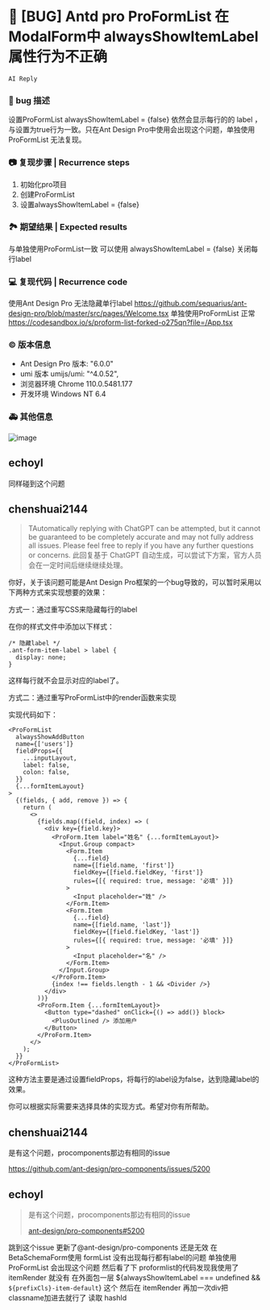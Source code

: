 # 🐛 [BUG] Antd pro ProFormList 在 ModalForm中 alwaysShowItemLabel 属性行为不正确

`AI Reply`

### 🐛 bug 描述

设置ProFormList alwaysShowItemLabel = {false} 依然会显示每行的的 label ，与设置为true行为一致。只在Ant Design Pro中使用会出现这个问题，单独使用ProFormList 无法复现。

### 📷 复现步骤 | Recurrence steps

1. 初始化pro项目
2. 创建ProFormList
3. 设置alwaysShowItemLabel = {false}

### 🏞 期望结果 | Expected results

与单独使用ProFormList一致 可以使用 alwaysShowItemLabel = {false} 关闭每行label

### 💻 复现代码 | Recurrence code

使用Ant Design Pro 无法隐藏单行label
https://github.com/sequarius/ant-design-pro/blob/master/src/pages/Welcome.tsx
单独使用ProFormList 正常
https://codesandbox.io/s/proform-list-forked-o275qn?file=/App.tsx

### © 版本信息

- Ant Design Pro 版本: "6.0.0"
- umi 版本 umijs/umi: "^4.0.52",
- 浏览器环境 Chrome 110.0.5481.177
- 开发环境 Windows NT 6.4

### 🚑 其他信息

![image](https://user-images.githubusercontent.com/7238573/221403621-84062ae1-f924-46b2-9149-778bebcdf92e.png)

## echoyl

同样碰到这个问题

## chenshuai2144

> TAutomatically replying with ChatGPT can be attempted, but it cannot be guaranteed to be completely accurate and may not fully address all issues. Please feel free to reply if you have any further questions or concerns.
> 此回复基于 ChatGPT 自动生成，可以尝试下方案，官方人员会在一定时间后继续继续处理。

你好，关于该问题可能是Ant Design Pro框架的一个bug导致的，可以暂时采用以下两种方式来实现想要的效果：

方式一：通过重写CSS来隐藏每行的label

在你的样式文件中添加以下样式：

```
/* 隐藏label */
.ant-form-item-label > label {
  display: none;
}
```

这样每行就不会显示对应的label了。

方式二：通过重写ProFormList中的render函数来实现

实现代码如下：

```
<ProFormList
  alwaysShowAddButton
  name={['users']}
  fieldProps={{
    ...inputLayout,
    label: false,
    colon: false,
  }}
  {...formItemLayout}
>
  {(fields, { add, remove }) => {
    return (
      <>
        {fields.map((field, index) => (
          <div key={field.key}>
            <ProForm.Item label="姓名" {...formItemLayout}>
              <Input.Group compact>
                <Form.Item
                  {...field}
                  name={[field.name, 'first']}
                  fieldKey={[field.fieldKey, 'first']}
                  rules={[{ required: true, message: '必填' }]}
                >
                  <Input placeholder="姓" />
                </Form.Item>
                <Form.Item
                  {...field}
                  name={[field.name, 'last']}
                  fieldKey={[field.fieldKey, 'last']}
                  rules={[{ required: true, message: '必填' }]}
                >
                  <Input placeholder="名" />
                </Form.Item>
              </Input.Group>
            </ProForm.Item>
            {index !== fields.length - 1 && <Divider />}
          </div>
        ))}
        <ProForm.Item {...formItemLayout}>
          <Button type="dashed" onClick={() => add()} block>
            <PlusOutlined /> 添加用户
          </Button>
        </ProForm.Item>
      </>
    );
  }}
</ProFormList>
```

这种方法主要是通过设置fieldProps，将每行的label设为false，达到隐藏label的效果。

你可以根据实际需要来选择具体的实现方式。希望对你有所帮助。

## chenshuai2144

是有这个问题，procomponents那边有相同的issue

https://github.com/ant-design/pro-components/issues/5200

## echoyl

> 是有这个问题，procomponents那边有相同的issue
>
> [ant-design/pro-components#5200](https://github.com/ant-design/pro-components/issues/5200)

跳到这个issue 更新了@ant-design/pro-components 还是无效
在 BetaSchemaForm使用 formList 没有出现每行都有label的问题
单独使用ProFormList 会出现这个问题
然后看了下 proformlist的代码发现我使用了 itemRender 就没有 在外面包一层 ${alwaysShowItemLabel === undefined && `${prefixCls}-item-default`} 这个
然后在 itemRender 再加一次div把classname加进去就行了 读取 hashId
